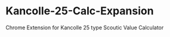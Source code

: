 Kancolle-25-Calc-Expansion
==========================

Chrome Extension for Kancolle 25 type Scoutic Value Calculator
